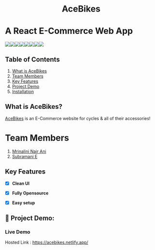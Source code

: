 # **<div align="center">AceBikes</div>**

# A React E-Commerce Web App
<img src="https://img.shields.io/badge/React-20232A?style=for-the-badge&logo=react&logoColor=61DAFB"><img src="https://img.shields.io/badge/React_Router-CA4245?style=for-the-badge&logo=react-router&logoColor=white"><img src="https://img.shields.io/badge/Material%20UI-007FFF?style=for-the-badge&logo=mui&logoColor=white"><img src="https://img.shields.io/badge/JavaScript-323330?style=for-the-badge&logo=javascript&logoColor=F7DF1E"><img src="https://img.shields.io/badge/HTML5-E34F26?style=for-the-badge&logo=html5&logoColor=white"><img src="https://img.shields.io/badge/CSS3-1572B6?style=for-the-badge&logo=css3&logoColor=white"><img src="https://img.shields.io/badge/Netlify-00C7B7?style=for-the-badge&logo=netlify&logoColor=white"><img src="https://img.shields.io/badge/Vite-B73BFE?style=for-the-badge&logo=vite&logoColor=FFD62E">

## Table of Contents
1. [What is AceBikes](#project-description)
2. [Team Members](#team-members)
3. [Key Features](#key-features)
4. [Project Demo](#project-demo)
5. [Installation](#installation)


## What is AceBikes?
[AceBikes](https://acebikes.netlify.app/) is an E-Commerce website for cycles & all of their accessories!

# Team Members

1. [Mrinalini Nair Ani](https://github.com/hacksh4w/)
1. [Subramani E](https://github.com/subru-37/)

## Key Features 
- [x] **Clean UI**
- [x] **Fully Opensource**
- [x] **Easy setup**



## 🔧 Project Demo:

### Live Demo
Hosted Link : https://acebikes.netlify.app/
